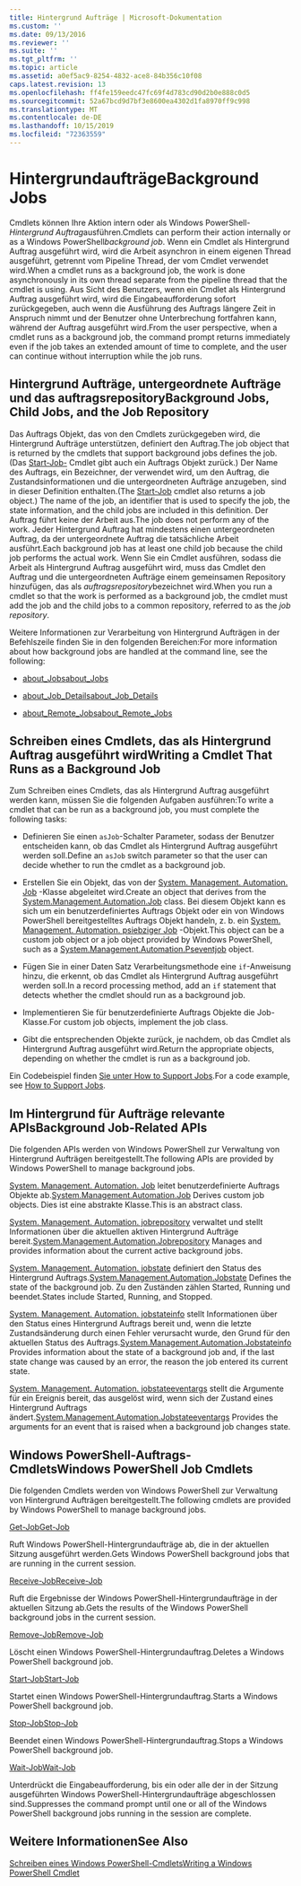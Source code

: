 ```yaml
---
title: Hintergrund Aufträge | Microsoft-Dokumentation
ms.custom: ''
ms.date: 09/13/2016
ms.reviewer: ''
ms.suite: ''
ms.tgt_pltfrm: ''
ms.topic: article
ms.assetid: a0ef5ac9-8254-4832-ace8-84b356c10f08
caps.latest.revision: 13
ms.openlocfilehash: ff4fe159eedc47fc69f4d783cd90d2b0e888c0d5
ms.sourcegitcommit: 52a67bcd9d7bf3e8600ea4302d1fa8970ff9c998
ms.translationtype: MT
ms.contentlocale: de-DE
ms.lasthandoff: 10/15/2019
ms.locfileid: "72363559"
---
```

# <a name="background-jobs"></a><span data-ttu-id="7d561-102">Hintergrundaufträge</span><span class="sxs-lookup"><span data-stu-id="7d561-102">Background Jobs</span></span>

<span data-ttu-id="7d561-103">Cmdlets können Ihre Aktion intern oder als Windows PowerShell-*Hintergrund Auftrag*ausführen.</span><span class="sxs-lookup"><span data-stu-id="7d561-103">Cmdlets can perform their action internally or as a Windows PowerShell*background job*.</span></span> <span data-ttu-id="7d561-104">Wenn ein Cmdlet als Hintergrund Auftrag ausgeführt wird, wird die Arbeit asynchron in einem eigenen Thread ausgeführt, getrennt vom Pipeline Thread, der vom Cmdlet verwendet wird.</span><span class="sxs-lookup"><span data-stu-id="7d561-104">When a cmdlet runs as a background job, the work is done asynchronously in its own thread separate from the pipeline thread that the cmdlet is using.</span></span> <span data-ttu-id="7d561-105">Aus Sicht des Benutzers, wenn ein Cmdlet als Hintergrund Auftrag ausgeführt wird, wird die Eingabeaufforderung sofort zurückgegeben, auch wenn die Ausführung des Auftrags längere Zeit in Anspruch nimmt und der Benutzer ohne Unterbrechung fortfahren kann, während der Auftrag ausgeführt wird.</span><span class="sxs-lookup"><span data-stu-id="7d561-105">From the user perspective, when a cmdlet runs as a background job, the command prompt returns immediately even if the job takes an extended amount of time to complete, and the user can continue without interruption while the job runs.</span></span>

## <a name="background-jobs-child-jobs-and-the-job-repository"></a><span data-ttu-id="7d561-106">Hintergrund Aufträge, untergeordnete Aufträge und das auftragsrepository</span><span class="sxs-lookup"><span data-stu-id="7d561-106">Background Jobs, Child Jobs, and the Job Repository</span></span>

<span data-ttu-id="7d561-107">Das Auftrags Objekt, das von den Cmdlets zurückgegeben wird, die Hintergrund Aufträge unterstützen, definiert den Auftrag.</span><span class="sxs-lookup"><span data-stu-id="7d561-107">The job object that is returned by the cmdlets that support background jobs defines the job.</span></span> <span data-ttu-id="7d561-108">(Das [Start-Job-](/powershell/module/Microsoft.PowerShell.Core/Start-Job) Cmdlet gibt auch ein Auftrags Objekt zurück.) Der Name des Auftrags, ein Bezeichner, der verwendet wird, um den Auftrag, die Zustandsinformationen und die untergeordneten Aufträge anzugeben, sind in dieser Definition enthalten.</span><span class="sxs-lookup"><span data-stu-id="7d561-108">(The [Start-Job](/powershell/module/Microsoft.PowerShell.Core/Start-Job) cmdlet also returns a job object.) The name of the job, an identifier that is used to specify the job, the state information, and the child jobs are included in this definition.</span></span> <span data-ttu-id="7d561-109">Der Auftrag führt keine der Arbeit aus.</span><span class="sxs-lookup"><span data-stu-id="7d561-109">The job does not perform any of the work.</span></span> <span data-ttu-id="7d561-110">Jeder Hintergrund Auftrag hat mindestens einen untergeordneten Auftrag, da der untergeordnete Auftrag die tatsächliche Arbeit ausführt.</span><span class="sxs-lookup"><span data-stu-id="7d561-110">Each background job has at least one child job because the child job performs the actual work.</span></span> <span data-ttu-id="7d561-111">Wenn Sie ein Cmdlet ausführen, sodass die Arbeit als Hintergrund Auftrag ausgeführt wird, muss das Cmdlet den Auftrag und die untergeordneten Aufträge einem gemeinsamen Repository hinzufügen, das als *auftragsrepository*bezeichnet wird.</span><span class="sxs-lookup"><span data-stu-id="7d561-111">When you run a cmdlet so that the work is performed as a background job, the cmdlet must add the job and the child jobs to a common repository, referred to as the *job repository*.</span></span>

<span data-ttu-id="7d561-112">Weitere Informationen zur Verarbeitung von Hintergrund Aufträgen in der Befehlszeile finden Sie in den folgenden Bereichen:</span><span class="sxs-lookup"><span data-stu-id="7d561-112">For more information about how background jobs are handled at the command line, see the following:</span></span>

- [<span data-ttu-id="7d561-113">about_Jobs</span><span class="sxs-lookup"><span data-stu-id="7d561-113">about_Jobs</span></span>](/powershell/module/microsoft.powershell.core/about/about_jobs)

- [<span data-ttu-id="7d561-114">about_Job_Details</span><span class="sxs-lookup"><span data-stu-id="7d561-114">about_Job_Details</span></span>](/powershell/module/microsoft.powershell.core/about/about_job_details)

- [<span data-ttu-id="7d561-115">about_Remote_Jobs</span><span class="sxs-lookup"><span data-stu-id="7d561-115">about_Remote_Jobs</span></span>](/powershell/module/microsoft.powershell.core/about/about_remote_jobs)

## <a name="writing-a-cmdlet-that-runs-as-a-background-job"></a><span data-ttu-id="7d561-116">Schreiben eines Cmdlets, das als Hintergrund Auftrag ausgeführt wird</span><span class="sxs-lookup"><span data-stu-id="7d561-116">Writing a Cmdlet That Runs as a Background Job</span></span>

<span data-ttu-id="7d561-117">Zum Schreiben eines Cmdlets, das als Hintergrund Auftrag ausgeführt werden kann, müssen Sie die folgenden Aufgaben ausführen:</span><span class="sxs-lookup"><span data-stu-id="7d561-117">To write a cmdlet that can be run as a background job, you must complete the following tasks:</span></span>

- <span data-ttu-id="7d561-118">Definieren Sie einen `asJob`-Schalter Parameter, sodass der Benutzer entscheiden kann, ob das Cmdlet als Hintergrund Auftrag ausgeführt werden soll.</span><span class="sxs-lookup"><span data-stu-id="7d561-118">Define an `asJob` switch parameter so that the user can decide whether to run the cmdlet as a background job.</span></span>

- <span data-ttu-id="7d561-119">Erstellen Sie ein Objekt, das von der [System. Management. Automation. Job](/dotnet/api/System.Management.Automation.Job) -Klasse abgeleitet wird.</span><span class="sxs-lookup"><span data-stu-id="7d561-119">Create an object that derives from the [System.Management.Automation.Job](/dotnet/api/System.Management.Automation.Job) class.</span></span> <span data-ttu-id="7d561-120">Bei diesem Objekt kann es sich um ein benutzerdefiniertes Auftrags Objekt oder ein von Windows PowerShell bereitgestelltes Auftrags Objekt handeln, z. b. ein [System. Management. Automation. psiebziger Job](/dotnet/api/System.Management.Automation.PSEventJob) -Objekt.</span><span class="sxs-lookup"><span data-stu-id="7d561-120">This object can be a custom job object or a job object provided by Windows PowerShell, such as a [System.Management.Automation.Pseventjob](/dotnet/api/System.Management.Automation.PSEventJob) object.</span></span>

- <span data-ttu-id="7d561-121">Fügen Sie in einer Daten Satz Verarbeitungsmethode eine `if`-Anweisung hinzu, die erkennt, ob das Cmdlet als Hintergrund Auftrag ausgeführt werden soll.</span><span class="sxs-lookup"><span data-stu-id="7d561-121">In a record processing method, add an `if` statement that detects whether the cmdlet should run as a background job.</span></span>

- <span data-ttu-id="7d561-122">Implementieren Sie für benutzerdefinierte Auftrags Objekte die Job-Klasse.</span><span class="sxs-lookup"><span data-stu-id="7d561-122">For custom job objects, implement the job class.</span></span>

- <span data-ttu-id="7d561-123">Gibt die entsprechenden Objekte zurück, je nachdem, ob das Cmdlet als Hintergrund Auftrag ausgeführt wird.</span><span class="sxs-lookup"><span data-stu-id="7d561-123">Return the appropriate objects, depending on whether the cmdlet is run as a background job.</span></span>

<span data-ttu-id="7d561-124">Ein Codebeispiel finden [Sie unter How to Support Jobs](./how-to-support-jobs.md).</span><span class="sxs-lookup"><span data-stu-id="7d561-124">For a code example, see [How to Support Jobs](./how-to-support-jobs.md).</span></span>

## <a name="background-job-related-apis"></a><span data-ttu-id="7d561-125">Im Hintergrund für Aufträge relevante APIs</span><span class="sxs-lookup"><span data-stu-id="7d561-125">Background Job-Related APIs</span></span>

<span data-ttu-id="7d561-126">Die folgenden APIs werden von Windows PowerShell zur Verwaltung von Hintergrund Aufträgen bereitgestellt.</span><span class="sxs-lookup"><span data-stu-id="7d561-126">The following APIs are provided by Windows PowerShell to manage background jobs.</span></span>

<span data-ttu-id="7d561-127">[System. Management. Automation. Job](/dotnet/api/System.Management.Automation.Job) leitet benutzerdefinierte Auftrags Objekte ab.</span><span class="sxs-lookup"><span data-stu-id="7d561-127">[System.Management.Automation.Job](/dotnet/api/System.Management.Automation.Job) Derives custom job objects.</span></span> <span data-ttu-id="7d561-128">Dies ist eine abstrakte Klasse.</span><span class="sxs-lookup"><span data-stu-id="7d561-128">This is an abstract class.</span></span>

<span data-ttu-id="7d561-129">[System. Management. Automation. jobrepository](/dotnet/api/System.Management.Automation.JobRepository) verwaltet und stellt Informationen über die aktuellen aktiven Hintergrund Aufträge bereit.</span><span class="sxs-lookup"><span data-stu-id="7d561-129">[System.Management.Automation.Jobrepository](/dotnet/api/System.Management.Automation.JobRepository) Manages and provides information about the current active background jobs.</span></span>

<span data-ttu-id="7d561-130">[System. Management. Automation. jobstate](/dotnet/api/System.Management.Automation.JobState) definiert den Status des Hintergrund Auftrags.</span><span class="sxs-lookup"><span data-stu-id="7d561-130">[System.Management.Automation.Jobstate](/dotnet/api/System.Management.Automation.JobState) Defines the state of the background job.</span></span> <span data-ttu-id="7d561-131">Zu den Zuständen zählen Started, Running und beendet.</span><span class="sxs-lookup"><span data-stu-id="7d561-131">States include Started, Running, and Stopped.</span></span>

<span data-ttu-id="7d561-132">[System. Management. Automation. jobstateinfo](/dotnet/api/System.Management.Automation.JobStateInfo) stellt Informationen über den Status eines Hintergrund Auftrags bereit und, wenn die letzte Zustandsänderung durch einen Fehler verursacht wurde, den Grund für den aktuellen Status des Auftrags.</span><span class="sxs-lookup"><span data-stu-id="7d561-132">[System.Management.Automation.Jobstateinfo](/dotnet/api/System.Management.Automation.JobStateInfo) Provides information about the state of a background job and, if the last state change was caused by an error, the reason the job entered its current state.</span></span>

<span data-ttu-id="7d561-133">[System. Management. Automation. jobstateeventargs](/dotnet/api/System.Management.Automation.JobStateEventArgs) stellt die Argumente für ein Ereignis bereit, das ausgelöst wird, wenn sich der Zustand eines Hintergrund Auftrags ändert.</span><span class="sxs-lookup"><span data-stu-id="7d561-133">[System.Management.Automation.Jobstateeventargs](/dotnet/api/System.Management.Automation.JobStateEventArgs) Provides the arguments for an event that is raised when a background job changes state.</span></span>

## <a name="windows-powershell-job-cmdlets"></a><span data-ttu-id="7d561-134">Windows PowerShell-Auftrags-Cmdlets</span><span class="sxs-lookup"><span data-stu-id="7d561-134">Windows PowerShell Job Cmdlets</span></span>

<span data-ttu-id="7d561-135">Die folgenden Cmdlets werden von Windows PowerShell zur Verwaltung von Hintergrund Aufträgen bereitgestellt.</span><span class="sxs-lookup"><span data-stu-id="7d561-135">The following cmdlets are provided by Windows PowerShell to manage background jobs.</span></span>

[<span data-ttu-id="7d561-136">Get-Job</span><span class="sxs-lookup"><span data-stu-id="7d561-136">Get-Job</span></span>](/powershell/module/Microsoft.PowerShell.Core/Get-Job)

<span data-ttu-id="7d561-137">Ruft Windows PowerShell-Hintergrundaufträge ab, die in der aktuellen Sitzung ausgeführt werden.</span><span class="sxs-lookup"><span data-stu-id="7d561-137">Gets Windows PowerShell background jobs that are running in the current session.</span></span>

[<span data-ttu-id="7d561-138">Receive-Job</span><span class="sxs-lookup"><span data-stu-id="7d561-138">Receive-Job</span></span>](/powershell/module/Microsoft.PowerShell.Core/Receive-Job)

<span data-ttu-id="7d561-139">Ruft die Ergebnisse der Windows PowerShell-Hintergrundaufträge in der aktuellen Sitzung ab.</span><span class="sxs-lookup"><span data-stu-id="7d561-139">Gets the results of the Windows PowerShell background jobs in the current session.</span></span>

[<span data-ttu-id="7d561-140">Remove-Job</span><span class="sxs-lookup"><span data-stu-id="7d561-140">Remove-Job</span></span>](/powershell/module/Microsoft.PowerShell.Core/Remove-Job)

<span data-ttu-id="7d561-141">Löscht einen Windows PowerShell-Hintergrundauftrag.</span><span class="sxs-lookup"><span data-stu-id="7d561-141">Deletes a Windows PowerShell background job.</span></span>

[<span data-ttu-id="7d561-142">Start-Job</span><span class="sxs-lookup"><span data-stu-id="7d561-142">Start-Job</span></span>](/powershell/module/Microsoft.PowerShell.Core/Start-Job)

<span data-ttu-id="7d561-143">Startet einen Windows PowerShell-Hintergrundauftrag.</span><span class="sxs-lookup"><span data-stu-id="7d561-143">Starts a Windows PowerShell background job.</span></span>

[<span data-ttu-id="7d561-144">Stop-Job</span><span class="sxs-lookup"><span data-stu-id="7d561-144">Stop-Job</span></span>](/powershell/module/Microsoft.PowerShell.Core/Stop-Job)

<span data-ttu-id="7d561-145">Beendet einen Windows PowerShell-Hintergrundauftrag.</span><span class="sxs-lookup"><span data-stu-id="7d561-145">Stops a Windows PowerShell background job.</span></span>

[<span data-ttu-id="7d561-146">Wait-Job</span><span class="sxs-lookup"><span data-stu-id="7d561-146">Wait-Job</span></span>](/powershell/module/Microsoft.PowerShell.Core/Wait-Job)

<span data-ttu-id="7d561-147">Unterdrückt die Eingabeaufforderung, bis ein oder alle der in der Sitzung ausgeführten Windows PowerShell-Hintergrundaufträge abgeschlossen sind.</span><span class="sxs-lookup"><span data-stu-id="7d561-147">Suppresses the command prompt until one or all of the Windows PowerShell background jobs running in the session are complete.</span></span>

## <a name="see-also"></a><span data-ttu-id="7d561-148">Weitere Informationen</span><span class="sxs-lookup"><span data-stu-id="7d561-148">See Also</span></span>

[<span data-ttu-id="7d561-149">Schreiben eines Windows PowerShell-Cmdlets</span><span class="sxs-lookup"><span data-stu-id="7d561-149">Writing a Windows PowerShell Cmdlet</span></span>](./writing-a-windows-powershell-cmdlet.md)
